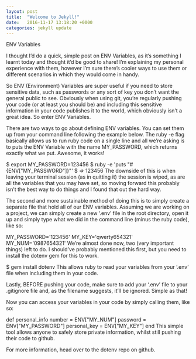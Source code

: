 ```yaml
---
layout: post
title:  "Welcome to Jekyll!"
date:   2016-11-17 13:18:20 +0000
categories: jekyll update
---
```

ENV Variables

I thought I’d do a quick, simple post on ENV Variables, as it’s something I learnt today and thought it’d be good to share! I’m explaining my personal experience with them, however I’m sure there’s cooler ways to use them or different scenarios in which they would come in handy.

So ENV (Environment) Variables are super useful if you need to store sensitive data, such as passwords or any sort of key you don’t want the general public to see. Obviously when using git, you’re regularly pushing your code (or at least you should be) and including this sensitive information in your code publishes it to the world, which obviously isn’t a great idea. So enter ENV Variables.

There are two ways to go about defining ENV variables. You can set them up from your command line following the example below. The ruby -e flag basically allows us to run ruby code on a single line and all we’re asking is to puts the ENV Variable with the name MY_PASSWORD, which returns exactly what we put. Awesome, it works!

$ export MY_PASSWORD=123456
$ ruby -e 'puts "#{ENV["MY_PASSWORD"]}"'
$ => 123456
The downside of this is when leaving your terminal session (as in quitting it) the session is wiped, as are all the variables that you may have set, so moving forward this probably isn’t the best way to do things and I found that out the hard way.

The second and more sustainable method of doing this is to simply create a separate file that hold all of our ENV variables. Assuming we are working on a project, we can simply create a new ‘.env’ file in the root directory, open it up and simply type what we did in the command line (minus the ruby code), like so:

MY_PASSWORD='123456'
MY_KEY='qwerty654321'
MY_NUM='0987654321'
We’re almost done now, two (very important things) left to do. I should’ve probably mentioned this first, but you need to install the dotenv gem for this to work.

$ gem install dotenv
This allows ruby to read your variables from your ‘.env’ file when including them in your code.

Lastly, BEFORE pushing your code, make sure to add your ‘.env’ file to your .gitignore file and, as the filename suggests, it’ll be ignored. Simple as that!

Now you can access your variables in your code by simply calling them, like so:

def personal_info
  number = ENV["MY_NUM"]
  password = ENV["MY_PASSWORD"]
  personal_key = ENV["MY_KEY"]
end
This simple tool allows anyone to safely store private information, whilst still pushing their code to github.

For more information, head over to the dotenv repo on github.
